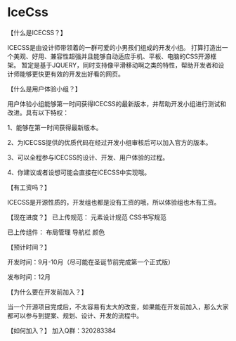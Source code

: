 IceCss
======

【什么是ICECSS？】

ICECSS是由设计师带领着的一群可爱的小男孩们组成的开发小组。
打算打造出一个美观、好用、兼容性超强并且能够自动适应手机、平板、电脑的CSS开源框架。
暂定是基于JQUERY，同时支持像平滑移动啊之类的特性，帮助开发者和设计师能够更快更有效的开发出好看的网页。


【什么是用户体验小组？】

用户体验小组能够第一时间获得ICECSS的最新版本，并帮助开发小组进行测试和改进。具有以下特权：

1、能够在第一时间获得最新版本。

2、为ICECSS提供的优质代码在经过开发小组审核后可以加入官方的版本。

3、可以全程参与ICECSS的设计、开发、用户体验的过程。

4、你建议或者设想可能会直接在ICECSS中实现哦。

【有工资吗？】

ICECSS是开源性质的，开发组也都是没有工资的哦，所以体验组也木有工资。

【现在进度？】
已上传规范：
元素设计规范
CSS书写规范

已上传组件：
布局管理
导航栏
颜色



【预计时间？】

开发时间：9月-10月（尽可能在圣诞节前完成第一个正式版）

发布时间：12月

【为什么要在开发前加入？】

当一个开源项目完成后，不太容易有太大的改变，如果能在开发前加入，那么大家都可以参与到提案、规划、设计、开发的流程中。

【如何加入？】
加入Q群：320283384
